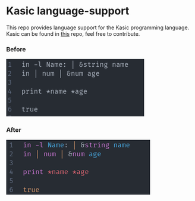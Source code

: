 # Kasic language-support

This repo provides language support for the Kasic programming language. Kasic can be found in [this](https://github.com/jackdelahunt/Kasic) repo, feel free to contribute.

### Before
![Before](https://raw.githubusercontent.com/jackdelahunt/Kasic-VSCode/main/resources/before.png)

### After
![Before](https://raw.githubusercontent.com/jackdelahunt/Kasic-VSCode/main/resources/after.png)